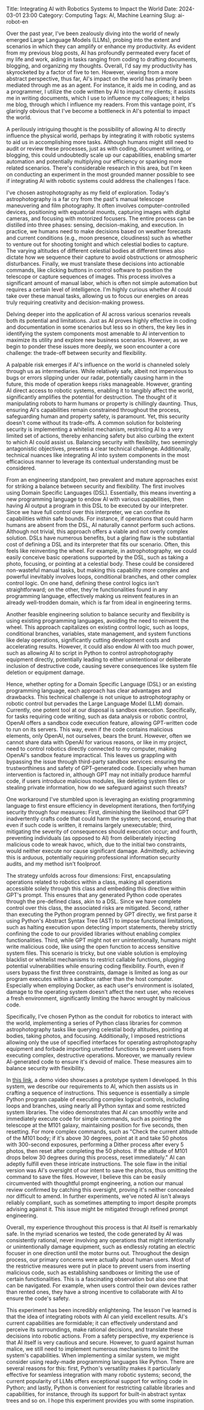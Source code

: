 Title: Integrating AI with Robotics Systems to Impact the World
Date: 2024-03-01 23:00
Category: Computing
Tags: AI, Machine Learning
Slug: ai-robot-en

Over the past year, I've been zealously diving into the world of newly emerged Large Language Models (LLMs), probing into the extent and scenarios in which they can amplify or enhance my productivity. As evident from my previous blog posts, AI has profoundly permeated every facet of my life and work, aiding in tasks ranging from coding to drafting documents, blogging, and organizing my thoughts. Overall, I'd say my productivity has skyrocketed by a factor of five to ten. However, viewing from a more abstract perspective, thus far, AI's impact on the world has primarily been mediated through me as an agent. For instance, it aids me in coding, and as a programmer, I utilize the code written by AI to impact my clients; it assists me in writing documents, which I use to influence my colleagues; it helps me blog, through which I influence my readers. From this vantage point, it's glaringly obvious that I've become a bottleneck in AI's potential to impact the world.

A perilously intriguing thought is the possibility of allowing AI to directly influence the physical world, perhaps by integrating it with robotic systems to aid us in accomplishing more tasks. Although humans might still need to audit or review these processes, just as with coding, document writing, or blogging, this could undoubtedly scale up our capabilities, enabling smarter automation and potentially multiplying our efficiency or sparking more related scenarios. There's considerable research in this area, but I'm keen on conducting an experiment in the most grounded manner possible to see if integrating AI with robotic systems could address the challenges I face.

I've chosen astrophotography as my field of exploration. Today's astrophotography is a far cry from the past's manual telescope maneuvering and film photography. It often involves computer-controlled devices, positioning with equatorial mounts, capturing images with digital cameras, and focusing with motorized focusers. The entire process can be distilled into three phases: sensing, decision-making, and execution. In practice, we humans need to make decisions based on weather forecasts and current conditions (e.g., moon presence, cloudiness) such as whether to venture out for shooting tonight and which celestial bodies to capture. The varying altitudes of different celestial bodies at different times also dictate how we sequence their capture to avoid obstructions or atmospheric disturbances. Finally, we must translate these decisions into actionable commands, like clicking buttons in control software to position the telescope or capture sequences of images. This process involves a significant amount of manual labor, which is often not simple automation but requires a certain level of intelligence. I'm highly curious whether AI could take over these manual tasks, allowing us to focus our energies on areas truly requiring creativity and decision-making prowess.

Delving deeper into the application of AI across various scenarios reveals both its potential and limitations. Just as AI proves highly effective in coding and documentation in some scenarios but less so in others, the key lies in identifying the system components most amenable to AI intervention to maximize its utility and explore new business scenarios. However, as we begin to ponder these issues more deeply, we soon encounter a core challenge: the trade-off between security and flexibility.

A palpable risk emerges if AI's influence on the world is channeled solely through us as intermediaries. While relatively safe, albeit not impervious to bugs or errors slipping under our radar, potentially causing harm in the future, this mode of operation keeps risks manageable. However, granting AI direct access to robotic systems, enabling it to tangibly affect the world, significantly amplifies the potential for destruction. The thought of it manipulating robots to harm humans or property is chillingly daunting. Thus, ensuring AI's capabilities remain constrained throughout the process, safeguarding human and property safety, is paramount. Yet, this security doesn't come without its trade-offs. A common solution for bolstering security is implementing a whitelist mechanism, restricting AI to a very limited set of actions, thereby enhancing safety but also curbing the extent to which AI could assist us. Balancing security with flexibility, two seemingly antagonistic objectives, presents a clear technical challenge. Additionally, technical nuances like integrating AI into system components in the most efficacious manner to leverage its contextual understanding must be considered.

From an engineering standpoint, two prevalent and mature approaches exist for striking a balance between security and flexibility. The first involves using Domain Specific Languages (DSL). Essentially, this means inventing a new programming language to endow AI with various capabilities, then having AI output a program in this DSL to be executed by our interpreter. Since we have full control over this interpreter, we can confine its capabilities within safe bounds. For instance, if operations that could harm humans are absent from the DSL, AI naturally cannot perform such actions. Although not trivial, this approach offers a viable and not overly complex solution. DSLs have numerous benefits, but a glaring flaw is the substantial cost of defining a DSL and its interpreter that fits our scenario. Often, this feels like reinventing the wheel. For example, in astrophotography, we could easily conceive basic operations supported by the DSL, such as taking a photo, focusing, or pointing at a celestial body. These could be considered non-wasteful manual tasks, but making this capability more complex and powerful inevitably involves loops, conditional branches, and other complex control logic. On one hand, defining these control logics isn't straightforward; on the other, they're functionalities found in any programming language, effectively making us reinvent features in an already well-trodden domain, which is far from ideal in engineering terms.

Another feasible engineering solution to balance security and flexibility is using existing programming languages, avoiding the need to reinvent the wheel. This approach capitalizes on existing control logic, such as loops, conditional branches, variables, state management, and system functions like delay operations, significantly cutting development costs and accelerating results. However, it could also endow AI with too much power, such as allowing AI to script in Python to control astrophotography equipment directly, potentially leading to either unintentional or deliberate inclusion of destructive code, causing severe consequences like system file deletion or equipment damage.

Hence, whether opting for a Domain Specific Language (DSL) or an existing programming language, each approach has clear advantages and drawbacks. This technical challenge is not unique to astrophotography or robotic control but pervades the Large Language Model (LLM) domain. Currently, one potent tool at our disposal is sandbox execution. Specifically, for tasks requiring code writing, such as data analysis or robotic control, OpenAI offers a sandbox code execution feature, allowing GPT-written code to run on its servers. This way, even if the code contains malicious elements, only OpenAI, not ourselves, bears the brunt. However, often we cannot share data with OpenAI for various reasons, or like in my project, need to control robotics directly connected to my computer, making OpenAI's sandbox feature impractical. This leaves us grappling with bypassing the issue through third-party sandbox services: ensuring the trustworthiness and safety of GPT-generated code. Especially when human intervention is factored in, although GPT may not initially produce harmful code, if users introduce malicious modules, like deleting system files or stealing private information, how do we safeguard against such threats?

One workaround I've stumbled upon is leveraging an existing programming language to first ensure efficiency in development iterations, then fortifying security through four measures: First, diminishing the likelihood that GPT inadvertently crafts code that could harm the system; second, ensuring that even if such code is written, it remains largely unexecutable; third, mitigating the severity of consequences should execution occur; and fourth, preventing individuals (as opposed to AI) from deliberately injecting malicious code to wreak havoc, which, due to the initial two constraints, would neither execute nor cause significant damage. Admittedly, achieving this is arduous, potentially requiring professional information security audits, and my method isn't foolproof.

The strategy unfolds across four dimensions: First, encapsulating operations related to robotics within a class, making all operations accessible solely through this class and embedding this directive within GPT's prompt. This ensures that any generated Python code operates through the pre-defined class, akin to a DSL. Since we have complete control over this class, the associated risks are mitigated. Second, rather than executing the Python program penned by GPT directly, we first parse it using Python's Abstract Syntax Tree (AST) to impose functional limitations, such as halting execution upon detecting import statements, thereby strictly confining the code to our provided libraries without enabling complex functionalities. Third, while GPT might not err unintentionally, humans might write malicious code, like using the open function to access sensitive system files. This scenario is tricky, but one viable solution is employing blacklist or whitelist mechanisms to restrict callable functions, plugging potential vulnerabilities while ensuring coding flexibility. Fourth, even if users bypass the first three constraints, damage is limited as long as our program executes within a sandbox rather than the host computer. Especially when employing Docker, as each user's environment is isolated, damage to the operating system doesn't affect the next user, who receives a fresh environment, significantly limiting the havoc wrought by malicious code.

Specifically, I've chosen Python as the conduit for robotics to interact with the world, implementing a series of Python class libraries for common astrophotography tasks like querying celestial body altitudes, pointing at bodies, taking photos, and focusing. Additionally, I imposed restrictions allowing only the use of specified interfaces for operating astrophotography equipment and forbade importing unvetted functions to prevent users from executing complex, destructive operations. Moreover, we manually review AI-generated code to ensure it's devoid of malice. These measures aim to balance security with flexibility.

In [this link](https://b23.tv/hIwNBha), a demo video showcases a prototype system I developed. In this system, we describe our requirements to AI, which then assists us in crafting a sequence of instructions. This sequence is essentially a simple Python program capable of executing complex logical controls, including loops and branches, using nearly all Python syntax and some restricted system libraries. The video demonstrates that AI can smoothly write and immediately execute code for simple commands, such as pointing the telescope at the M101 galaxy, maintaining position for five seconds, then resetting. For more complex commands, such as "Check the current altitude of the M101 body; if it's above 30 degrees, point at it and take 50 photos with 300-second exposures, performing a Dither process after every 5 photos, then reset after completing the 50 photos. If the altitude of M101 drops below 30 degrees during this process, reset immediately." AI can adeptly fulfill even these intricate instructions. The sole flaw in the initial version was AI's oversight of our intent to save the photos, thus omitting the command to save the files. However, I believe this can be easily circumvented with thoughtful prompt engineering, a notion our manual review confirmed by catching this oversight, proving it's neither concealed nor difficult to amend. In further experiments, we've noted AI isn't always reliably compliant, such as sometimes attempting to import despite prompts advising against it. This issue might be mitigated through refined prompt engineering.

Overall, my experience throughout this process is that AI itself is remarkably safe. In the myriad scenarios we tested, the code generated by AI was consistently rational, never involving any operations that might intentionally or unintentionally damage equipment, such as endlessly rotating an electric focuser in one direction until the motor burns out. Throughout the design process, our primary concerns were actually about human users. Most of the restrictive measures were put in place to prevent users from inserting malicious code, such as establishing sandboxes or limiting the use of certain functionalities. This is a fascinating observation but also one that can be navigated. For example, when users control their own devices rather than rented ones, they have a strong incentive to collaborate with AI to ensure the code's safety.

This experiment has been incredibly enlightening. The lesson I've learned is that the idea of integrating robots with AI can yield excellent results. AI's current capabilities are formidable; it can effectively understand and perceive its surroundings, make rational decisions, and translate these decisions into robotic actions. From a safety perspective, my experience is that AI itself is very cautious and secure. However, to guard against human malice, we still need to implement numerous mechanisms to limit the system's capabilities. When implementing a similar system, we might consider using ready-made programming languages like Python. There are several reasons for this: first, Python's versatility makes it particularly effective for seamless integration with many robotic systems; second, the current popularity of LLMs offers exceptional support for writing code in Python; and lastly, Python is convenient for restricting callable libraries and capabilities, for instance, through its support for built-in abstract syntax trees and so on. I hope this experiment provides you with some inspiration.